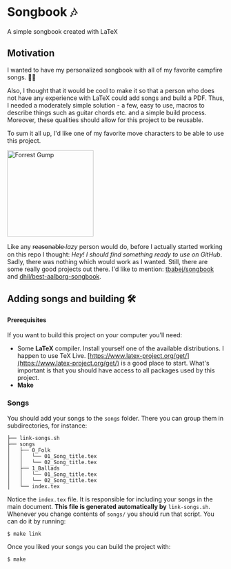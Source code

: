 # Songbook 🎶

A simple songbook created with LaTeX

## Motivation

I wanted to have my personalized songbook with all of my favorite campfire songs. 💁‍♂️

Also, I thought that it would be cool to make it so that a person who does not have any experience with LaTeX could add songs and build a PDF.
Thus, I needed a moderately simple solution - a few, easy to use, macros to describe things such as guitar chords etc. and a simple build process. Moreover, these qualities should allow for this project to be reusable.

To sum it all up, I'd like one of my favorite move characters to be able to use this project.

<img
    height="200"
    alt="Forrest Gump"
    src="./docs/assets/forrestgump.gif"
/>

Like any r̵e̵a̵s̵o̵n̵a̵b̵l̵e̵ _lazy_ person would do, before I actually started working on this repo I thought: _Hey! I should find something ready to use on GitHub_. Sadly, there was nothing which would work as I wanted. Still, there are some really good projects out there. I'd like to mention:
[tbabej/songbook](https://github.com/tbabej/songbook) and
[dhil/best-aalborg-songbook](https://github.com/dhil/best-aalborg-songbook).

## Adding songs and building 🛠

#### Prerequisites

If you want to build this project on your computer you'll need:

- Some **LaTeX** compiler. Install yourself one of the available distributions. I happen to use TeX
  Live. [https://www.latex-project.org/get/](https://www.latex-project.org/get/) is a good place to
  start. What's important is that you should have access to all packages used by this project.
- **Make**

### Songs

You should add your songs to the `songs` folder. There you can group them in subdirectories, for
instance:

```
├── link-songs.sh
├── songs
│   ├── 0_Folk
│   │   └── 01_Song_title.tex
│   │   └── 02_Song_title.tex
│   ├── 1_Ballads
│   │   └── 01_Song_title.tex
│   │   └── 02_Song_title.tex
│   └── index.tex
```

Notice the `index.tex` file. It is responsible for including your songs in the main document. **This
file is generated automatically by** `link-songs.sh`. Whenever you change contents of `songs/` you
should run that script. You can do it by running:

```
$ make link
```

Once you liked your songs you can build the project with:

```
$ make
```
